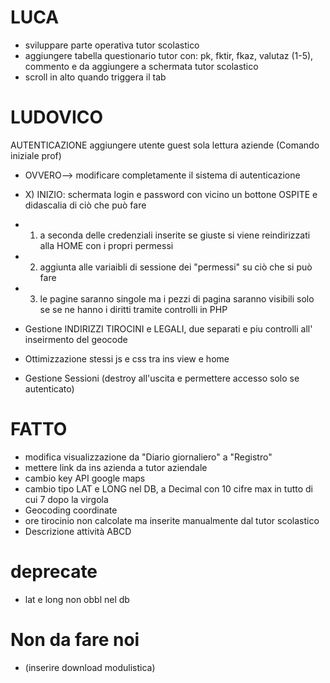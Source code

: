 # LUCA
- sviluppare parte operativa tutor scolastico
- aggiungere tabella questionario tutor con: pk, fktir, fkaz, valutaz (1-5), commento e da aggiungere 
	a schermata tutor scolastico
- scroll in alto quando triggera il tab 

# LUDOVICO
AUTENTICAZIONE
aggiungere utente guest sola lettura aziende (Comando iniziale prof)
- OVVERO--> modificare completamente il sistema di autenticazione
- X) INIZIO: schermata login e password con vicino un bottone OSPITE e didascalia di ciò che può fare
- 1) a seconda delle credenziali inserite se giuste si viene reindirizzati alla HOME con i propri permessi
- 2) aggiunta alle variaibli di sessione dei "permessi" su ciò che si può fare
- 3) le pagine saranno singole ma i pezzi di pagina saranno visibili solo se se ne hanno i diritti tramite controlli in PHP

- Gestione INDIRIZZI TIROCINI e LEGALI, due separati e piu controlli all' inseirmento del geocode
- Ottimizzazione stessi js e css tra ins view e home
- Gestione Sessioni (destroy all'uscita e permettere accesso solo se autenticato)

# FATTO
- modifica visualizzazione da "Diario giornaliero" a "Registro"
- mettere link da ins azienda a tutor aziendale
- cambio key API google maps
- cambio tipo LAT e LONG nel DB, a Decimal con 10 cifre max in tutto di cui 7 dopo la virgola
- Geocoding coordinate
- ore tirocinio non calcolate ma inserite manualmente dal tutor scolastico
- Descrizione attività ABCD

# deprecate
- lat e long non obbl nel db 


# Non da fare noi
- (inserire download modulistica)